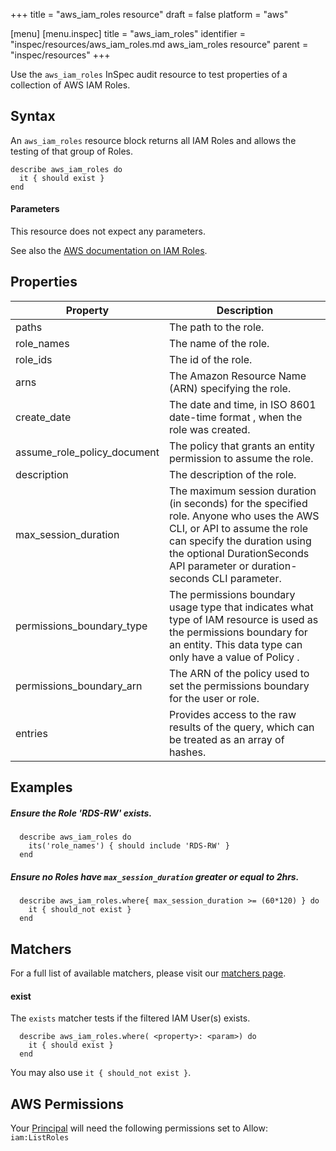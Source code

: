+++
title = "aws_iam_roles resource"
draft = false
platform = "aws"

[menu]
  [menu.inspec]
    title = "aws_iam_roles"
    identifier = "inspec/resources/aws_iam_roles.md aws_iam_roles resource"
    parent = "inspec/resources"
+++


Use the `aws_iam_roles` InSpec audit resource to test properties of a collection of AWS IAM Roles.

## Syntax

An `aws_iam_roles` resource block returns all IAM Roles and allows the testing of that group of Roles.

    describe aws_iam_roles do
      it { should exist }
    end

#### Parameters

This resource does not expect any parameters.

See also the [AWS documentation on IAM Roles](https://docs.aws.amazon.com/IAM/latest/UserGuide/id_roles.html).

## Properties 
    
|Property                       | Description|
| ---                           | --- |
|paths                          | The path to the role. |
|role\_names                    | The name of the role. |
|role\_ids                      | The id of the role. |
|arns                           | The Amazon Resource Name (ARN) specifying the role. |
|create\_date                   | The date and time, in ISO 8601 date-time format , when the role was created. |
|assume\_role\_policy\_document | The policy that grants an entity permission to assume the role. |
|description                    | The description of the role. |
|max\_session\_duration         | The maximum session duration (in seconds) for the specified role. Anyone who uses the AWS CLI, or API to assume the role can specify the duration using the optional DurationSeconds API parameter or duration-seconds CLI parameter. |
|permissions\_boundary\_type    | The permissions boundary usage type that indicates what type of IAM resource is used as the permissions boundary for an entity. This data type can only have a value of Policy . |
|permissions\_boundary\_arn     | The ARN of the policy used to set the permissions boundary for the user or role. |
|entries                        | Provides access to the raw results of the query, which can be treated as an array of hashes. |


## Examples

##### Ensure the Role 'RDS-RW' exists.
      describe aws_iam_roles do
        its('role_names') { should include 'RDS-RW' }
      end
      
##### Ensure no Roles have `max_session_duration` greater or equal to 2hrs.
      describe aws_iam_roles.where{ max_session_duration >= (60*120) } do
        it { should_not exist }
      end
      
## Matchers

For a full list of available matchers, please visit our [matchers page](https://www.inspec.io/docs/reference/matchers/).

#### exist

The `exists` matcher tests if the filtered IAM User(s) exists.

      describe aws_iam_roles.where( <property>: <param>) do
        it { should exist }
      end
You may also use `it { should_not exist }`.
    
## AWS Permissions

Your [Principal](https://docs.aws.amazon.com/IAM/latest/UserGuide/intro-structure.html#intro-structure-principal) will need the following permissions set to Allow: 
`iam:ListRoles` 
